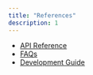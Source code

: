 ```yaml
---
title: "References"
description: 1
---
```

<ul>
<li><a href="https://developer.huawei.com/consumer/en/doc/development/HMS-Plugin-Guides/introduction-0000001050766441" target="_blank">API Reference</a></li>
<li><a href="https://developer.huawei.com/consumer/en/doc/development/HMS-Plugin-Guides/faq-0000001050729904" target="_blank">FAQs</a></li>
<li><a href="https://developer.huawei.com/consumer/en/doc/development/HMS-Plugin-Guides/dev-process-0000001063220766" target="_blank">Development Guide</a></li>
</ul>
